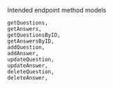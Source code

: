 Intended endpoint method models

    getQuestions,
    getAnswers,
    getQuestionsByID,
    getAnswersByID,
    addQuestion,
    addAnswer,
    updateQuestion,
    updateAnswer,
    deleteQuestion,
    deleteAnswer,

